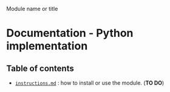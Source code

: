 Module name or title
# Documentation - Python implementation
## Table of contents

- [`instructions.md`](instructions.md) : how to install or use the module. (**TO DO**)